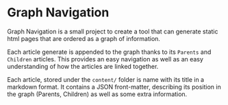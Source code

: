 # Graph Navigation

Graph Navigation is a small project to create a tool that can generate static html pages that are ordered as a graph of information. 

Each article generate is appended to the graph thanks to its `Parents` and `Children` articles. This provides an easy navigation as well as an easy understanding of how the articles are linked together.  

Each article, stored under the `content/` folder is name with its title in a markdown format. It contains a JSON front-matter, describing its position in the graph (Parents, Children) as well as some extra information.
